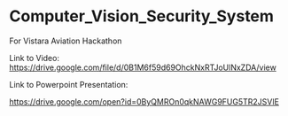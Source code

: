 # Computer_Vision_Security_System
For Vistara Aviation Hackathon


Link to Video: https://drive.google.com/file/d/0B1M6f59d69OhckNxRTJoUlNxZDA/view



Link to Powerpoint Presentation:

https://drive.google.com/open?id=0ByQMROn0qkNAWG9FUG5TR2JSVlE
